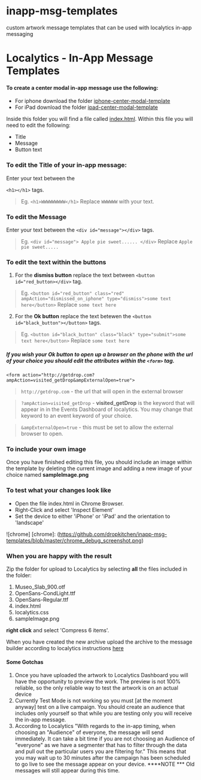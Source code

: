 # inapp-msg-templates
custom artwork message  templates that can be used with localytics in-app messaging

# Localytics - In-App Message Templates

#### To create a center modal in-app message use the following:

- For iphone download the folder [iphone-center-modal-template]
- For iPad download the folder [ipad-center-modal-template]

Inside this folder you will find a file called [index.html].
Within this file you will need to edit the following: 

  - Title
  - Message
  - Button text

### To edit the **Title** of your in-app message:
Enter your text between the 

`<h1></h1>` tags.

>Eg. `<h1>WWWWWWWWW</h1>` Replace `WWWWWW` with your text.

### To edit the **Message**
Enter your text between the `<div id="message"></div>` tags.

>Eg. 
    ```<div id="message">
        Apple pie sweet......
    </div>```
Replace ```Apple pie sweet.....```
    
### To edit the text within the **buttons**

1. For the **dismiss button** replace the text between `<button id="red_button></div>` tag.

>Eg. `<button id="red_button" class="red" ampAction="dismissed_on_iphone" type="dismiss">some text here</button>`
Replace `some text here`

2. For the **Ok button** replace the text betewen the `<button id="black_button"></button>` tags.
>Eg. `<button id="black_button" class="black" type="submit">some text here</button>`
Replace `some text here`

##### If you wish your **Ok button to open up a browser** on the phone with the url of your choice you should edit the attributes within the `<form>` tag.

```<form action="http://getdrop.com?ampAction=visited_getDrop&ampExternalOpen=true">```

>`http://getdrop.com` - the url that will open in the external browser

>`?ampAction=visited_getDrop` - **visited_getDrop** is the keyword that will appear in in the Events Dashboard of localytics.  You may change that keyword to an event keyword of your choice.

>`&ampExternalOpen=true` - this must be set to allow the external browser to open. 


### To include your own image

Once you have finished editing this file, you should include an image within the template by deleting the current image and adding a new image of your choice named **sampleImage.png**

### To test what your changes look like

- Open the file index.html in Chrome Browser. 
- Right-Click and select 'Inspect Element'
- Set the device to either 'iPhone' or 'iPad' and the orientation to 'landscape'

![chrome]
[chrome]: (https://github.com/dropkitchen/inapp-msg-templates/blob/master/chrome_debug_screenshot.png)

### When you are happy with the result 
Zip the folder for upload to Localytics by selecting **all** the files included in the folder: 

1. Museo_Slab_900.otf
2. OpenSans-CondLight.ttf
3. OpenSans-Regular.ttf
4. index.html
5. localytics.css
6. sampleImage.png

**right click** and select 'Compress 6 items'.

When you have created the new archive upload the archive to the message builder according to localytics instructions [here]

#### Some Gotchas

1. Once you have uploaded the artwork to Localytics Dashboard you will have the opportunity to preview the work.  The preview is not 100% reliable, so the only reliable way to test the artwork is on an actual device
2. Currently Test Mode is not working so you must [at the moment anyway] test on a live campaign.  You should create an audience that includes only yourself so that while you are testing only you will receive the in-app message.
3. According to Localytics "With regards to the in-app timing, when choosing an "Audience" of everyone, the message will send immediately.  It can take a bit time if you are not choosing an Audience of "everyone" as we have a segmenter that has to filter through the data and pull out the particular users you are filtering for." This means that you may wait up to 30 minutes after the campaign has been scheduled to go live to see the message appear on your device.  ****NOTE *** Old messages will still appear during this time. 

[//]: # (These are reference links used in the body of this note and get stripped out when the markdown processor does it's job. There is no need to format nicely because it shouldn't be seen. Thanks SO - http://stackoverflow.com/questions/4823468/store-comments-in-markdown-syntax)


   [iphone-center-modal-template]: <https://github.com/dropkitchen/inapp-msg-templates/tree/master/iphone-center-modal-template>
   [index.html]: <https://github.com/dropkitchen/inapp-msg-templates/blob/master/iphone-center-modal-template/index.html>
   [here]: <http://docs.localytics.com/#Marketing/Messages/file-uploader.html>
   [ipad-center-modal-template]: <https://github.com/dropkitchen/inapp-msg-templates/tree/master/ipad-center-modal-template>
   [df1]: <http://daringfireball.net/projects/markdown/>
   [marked]: <https://github.com/chjj/marked>
   [Ace Editor]: <http://ace.ajax.org>
   [node.js]: <http://nodejs.org>
   [Twitter Bootstrap]: <http://twitter.github.com/bootstrap/>
   [keymaster.js]: <https://github.com/madrobby/keymaster>
   [jQuery]: <http://jquery.com>
   [@tjholowaychuk]: <http://twitter.com/tjholowaychuk>
   [express]: <http://expressjs.com>
   [AngularJS]: <http://angularjs.org>
   [Gulp]: <http://gulpjs.com>
   
   [PlDb]: <https://github.com/joemccann/dillinger/tree/master/plugins/dropbox/README.md>
   [PlGh]:  <https://github.com/joemccann/dillinger/tree/master/plugins/github/README.md>
   [PlGd]: <https://github.com/joemccann/dillinger/tree/master/plugins/googledrive/README.md>
   [PlOd]: <https://github.com/joemccann/dillinger/tree/master/plugins/onedrive/README.md>



